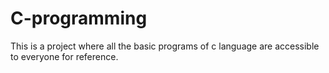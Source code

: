 # C-programming
This is a project where all the basic programs of c language are accessible to everyone for reference.
